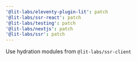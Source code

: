 ```yaml
---
'@lit-labs/eleventy-plugin-lit': patch
'@lit-labs/ssr-react': patch
'@lit-labs/testing': patch
'@lit-labs/nextjs': patch
'@lit-labs/ssr': patch
---
```


Use hydration modules from `@lit-labs/ssr-client`
